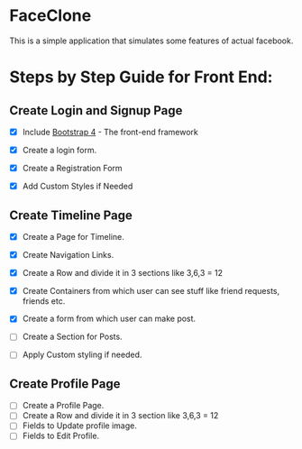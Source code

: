 # FaceClone

This is a simple application that simulates some features of actual facebook.


# Steps by Step Guide for Front End:

## Create Login and Signup Page
- [x] Include [Bootstrap 4](http://www.getbootstrap.com) - The front-end framework
- [x] Create a login form.
- [x] Create a Registration Form 
- [x] Add Custom Styles if Needed


## Create Timeline Page

- [x] Create a Page for Timeline.
- [x] Create Navigation Links.
- [x] Create a Row and divide it in 3 sections like 3,6,3 = 12
- [x] Create Containers from which user can see stuff like friend requests, friends etc.
- [x] Create a form from which user can make post.
- [ ] Create a Section for Posts.
- [ ] Apply Custom styling if needed.


## Create Profile Page

- [ ] Create a Profile Page.
- [ ] Create a Row and divide it in 3 section like 3,6,3 = 12
- [ ] Fields to Update profile image.
- [ ] Fields to Edit Profile.
